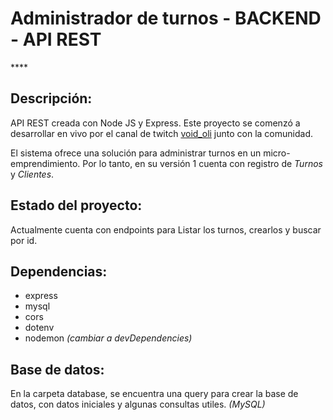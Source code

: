 <h1>Administrador de turnos - BACKEND - API REST</h1>
****


**Descripción:**
---

API REST creada con Node JS y Express.
Este proyecto se comenzó a desarrollar en vivo por el canal de twitch <a href="https://www.twitch.tv/void_oli" Target="_blank">void_oli</a> junto con la comunidad.

El sistema ofrece una solución para administrar turnos en un micro-emprendimiento. Por lo tanto, en su versión 1 cuenta con registro de *Turnos* y *Clientes*.

**Estado del proyecto:**
---

Actualmente cuenta con endpoints para Listar los turnos, crearlos y buscar por id.

**Dependencias:**
---

- express
- mysql
- cors
- dotenv
- nodemon *(cambiar a devDependencies)*

**Base de datos:**
---

En la carpeta database, se encuentra una query para crear la base de datos, con datos iniciales y algunas consultas utiles. *(MySQL)*
